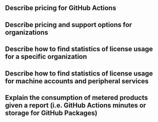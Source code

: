 ## Describe pricing for GitHub Actions

## Describe pricing and support options for organizations

## Describe how to find statistics of license usage for a specific organization

## Describe how to find statistics of license usage for machine accounts and peripheral services

## Explain the consumption of metered products given a report (i.e. GitHub Actions minutes or storage for GitHub Packages)